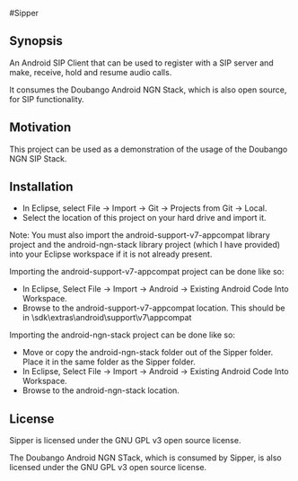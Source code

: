 #Sipper

## Synopsis

An Android SIP Client that can be used to register with a SIP server and make, receive, hold and resume audio calls.

It consumes the Doubango Android NGN Stack, which is also open source, for SIP functionality.

## Motivation

This project can be used as a demonstration of the usage of the Doubango NGN SIP Stack.

## Installation

- In Eclipse, select File -> Import -> Git -> Projects from Git -> Local.
- Select the location of this project on your hard drive and import it.

Note: You must also import the android-support-v7-appcompat library project and the android-ngn-stack library project (which I have provided) into your Eclipse workspace if it is not already present. 

Importing the android-support-v7-appcompat project can be done  like so:
- In Eclipse, Select File -> Import -> Android -> Existing Android Code Into Workspace.
- Browse to the android-support-v7-appcompat location. This should be in <ADT location>\sdk\extras\android\support\v7\appcompat

Importing the android-ngn-stack project can be done like so:
- Move or copy the android-ngn-stack folder out of the Sipper folder. Place it in the same folder as the Sipper folder.
- In Eclipse, Select File -> Import -> Android -> Existing Android Code Into Workspace.
- Browse to the android-ngn-stack location.

## License

Sipper is licensed under the GNU GPL v3 open source license.

The Doubango Android NGN STack, which is consumed by Sipper, is also licensed under the GNU GPL v3 open source license. 
